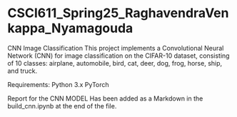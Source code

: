 # CSCI611_Spring25_RaghavendraVenkappa_Nyamagouda
CNN Image Classification
This project implements a Convolutional Neural Network (CNN) for image classification on the CIFAR-10 dataset, 
consisting of 10 classes: airplane, automobile, bird, cat, deer, dog, frog, horse, ship, and truck.

Requirements:
Python 3.x
PyTorch

Report for the CNN MODEL Has been added as a Markdown in the build_cnn.ipynb at the end of the file.

